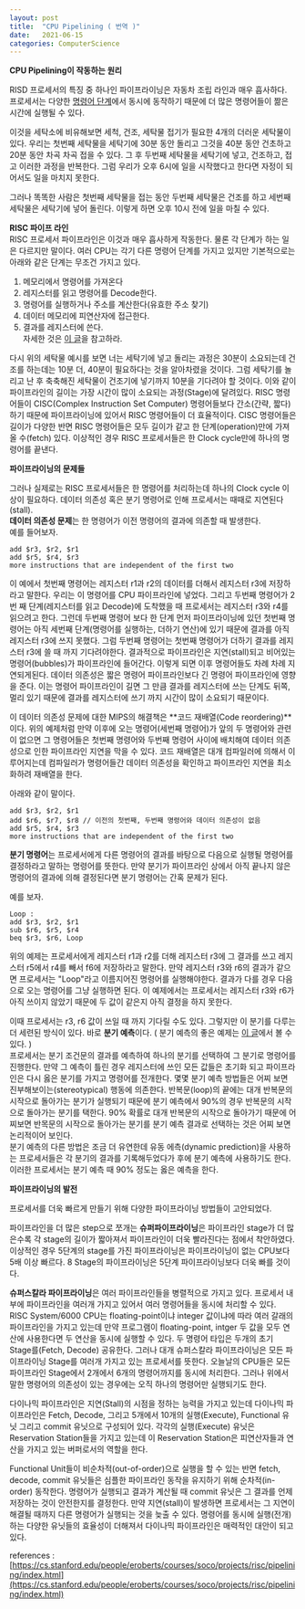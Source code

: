 ```yaml
---
layout: post
title:  "CPU Pipelining ( 번역 )"
date:   2021-06-15
categories: ComputerScience
---
```


**CPU Pipelining이 작동하는 원리**        

RISD 프로세서의 특징 중 하나인 파이프라이닝은 자동차 조립 라인과 매우 흡사하다.         
프로세서는 다양한 [명령어 단계](https://sungjjinkang.github.io/computerscience/2021/06/09/fetch_decode_execution.html)에서 동시에 동작하기 때문에 더 많은 명령어들이 짦은 시간에 실행될 수 있다.     

이것을 세탁소에 비유해보면 세척, 건조, 세탁물 접기가 필요한 4개의 더러운 세탁물이 있다. 우리는 첫번째 세탁물을 세탁기에 30분 동안 돌리고 그것을 40분 동안 건초하고 20분 동안 차곡 차곡 접을 수 있다. 그 후 두번째 세탁물을 세탁기에 넣고, 건조하고, 접고 이러한 과정을 반복한다. 그럼 우리가 오후 6시에 일을 시작했다고 한다면 자정이 되어서도 일을 마치지 못한다.      

그러나 똑똑한 사람은 첫번째 세탁물을 접는 동안 두번째 세탁물은 건조를 하고 세번째 세탁물은 세탁기에 넣어 돌린다. 이렇게 하면 오후 10시 전에 일을 마칠 수 있다.        

**RISC 파이프 라인**              
RISC 프로세서 파이프라인은 이것과 매우 흡사하게 작동한다. 물론 각 단계가 하는 일은 다르지만 말이다. 여러 CPU는 각기 다른 명령어 단계를 가지고 있지만 기본적으로는 아래와 같은 단계는 무조건 가지고 있다.          
1. 메모리에서 명령어를 가져온다         
2. 레지스터를 읽고 명령어를 Decode한다.     
3. 명령어를 실행하거나 주소를 계산한다(유효한 주소 찾기)        
4. 데이터 메모리에 피연산자에 접근한다.       
5. 결과를 레지스터에 쓴다.       
자세한 것은 [이 글](https://sungjjinkang.github.io/computerscience/2021/06/09/fetch_decode_execution.html)을 참고하라.       

다시 위의 세탁물 예시를 보면 너는 세탁기에 넣고 돌리는 과정은 30분이 소요되는데 건조를 하는데는 10분 더, 40분이 필요하다는 것을 알아차렸을 것이다. 그럼 세탁기를 놀리고 난 후 축축해진 세탁물이 건조기에 넣기까지 10분을 기다려야 할 것이다. 이와 같이 파이프라인의 길이는 가장 시간이 많이 소요되는 과정(Stage)에 달려있다. RISC 명령어들이 CISC(Complex Instruction Set Computer) 명령어들보다 간소(간략, 짧다)하기 때문에 파이프라이닝에 있어서 RISC 명령어들이 더 효율적이다. CISC 명령어들은 길이가 다양한 반면 RISC 명령어들은 모두 길이가 같고 한 단계(operation)만에 가져올 수(fetch) 있다. 이상적인 경우 RISC 프로세서들은 한 Clock cycle만에 하나의 명령어를 끝낸다.              

**파이프라이닝의 문제들**           

그러나 실제로는 RISC 프로세서들은 한 명령어를 처리하는데 하나의 Clock cycle 이상이 필요하다. 데이터 의존성 혹은 분기 명령어로 인해 프로세서는 때때로 지연된다(stall).       
**데이터 의존성 문제**는 한 명령어가 이전 명령어의 결과에 의존할 때 발생한다.      
예를 들어보자.   
```     
add $r3, $r2, $r1
add $r5, $r4, $r3
more instructions that are independent of the first two
```
이 예에서 첫번째 명령어는 레지스터 r1과 r2의 데이터를 더해서 레지스터 r3에 저장하라고 말한다. 우리는 이 명령어를 CPU 파이프라인에 넣었다. 그리고 두번째 명령어가 2번 째 단계(레지스터를 읽고 Decode)에 도착했을 때 프로세서는 레지스터 r3와 r4를 읽으려고 한다. 그런데 두번째 명령어 보다 한 단계 먼저 파이프라이닝에 있던 첫번째 명령어는 아직 세번째 단계(명령어를 실행하는, 더하기 연산)에 있기 때문에 결과를 아직 레지스터 r3에 쓰지 못했다. 그럼 두번째 명령어는 첫번째 명령어가 더하기 결과를 레지스터 r3에 쓸 때 까지 기다려야한다. 결과적으로 파이프라인은 지연(stall)되고 비어있는 명령어(bubbles)가 파이프라인에 들어간다. 이렇게 되면 이후 명령어들도 차례 차례 지연되게된다.  데이터 의존성은 짧은 명령어 파이프라인보다 긴 명령어 파이프라인에 영향을 준다. 이는 명령어 파이프라인이 길면 그 만큼 결과를 레지스터에 쓰는 단계도 뒤쪽, 멀리 있기 때문에 결과를 레지스터에 쓰기 까지 시간이 많이 소요되기 때문이다.         

이 데이터 의존성 문제에 대한 MIPS의 해결책은 **코드 재배열(Code reordering)**이다. 위의 예제처럼 만약 이후에 오는 명령어(세번째 명령어)가 앞의 두 명령어와 관련이 없으면 그 명령어들은 첫번째 명령어와 두번째 명령어 사이에 배치해여 데이터 의존성으로 인한 파이프라인 지연을 막을 수 있다. 코드 재배열은 대개 컴파일러에 의해서 이루어지는데 컴파일러가 명령어들간 데이터 의존성을 확인하고 파이프라인 지연을 최소화하려 재배열을 한다.     

아래와 같이 말이다.   
```     
add $r3, $r2, $r1
add $r6, $r7, $r8 // 이전의 첫번째, 두번째 명령어와 데이터 의존성이 없음
add $r5, $r4, $r3
more instructions that are independent of the first two
```

**분기 명령어**는 프로세서에게 다른 명령어의 결과를 바탕으로 다음으로 실행될 명령어를 결정하라고 말하는 명령어를 뜻한다. 만약 분기가 파이프라인 상에서 아직 끝나지 않은 명령어의 결과에 의해 결정된다면 분기 명령어는 간혹 문제가 된다.     

예를 보자.
```       
Loop :
add $r3, $r2, $r1
sub $r6, $r5, $r4
beq $r3, $r6, Loop
```

위의 예제는 프로세서에게 레지스터 r1과 r2를 더해 레지스터 r3에 그 결과를 쓰고 레지스터 r5에서 r4를 빼서 f6에 저장하라고 말한다. 만약 레지스터 r3와 r6의 결과가 같으면 프로세서는 "Loop"라고 이름지어진 명령어를 실행해야한다. 결과가 다를 경우 다음으로 오는 명령어를 그냥 실행하면 된다. 이 예제에서는 프로세서는 레지스터 r3와 r6가 아직 쓰이지 않았기 때문에 두 값이 같은지 아직 결정을 하지 못한다.    

이때 프로세서는 r3, r6 값이 쓰일 때 까지 기다릴 수도 있다. 그렇지만 이 분기를 다루는 더 세련된 방식이 있다. 바로 **분기 예측**이다. ( 분기 예측의 좋은 예제는 [이 글](https://sungjjinkang.github.io/computerscience/2021/05/14/branchprediction.html)에서 볼 수 있다. )      
프로세서는 분기 조건문의 결과를 예측하여 하나의 분기를 선택하여 그 분기로 명령어를 진행한다. 만약 그 예측이 틀린 경우 레지스터에 쓰인 모든 값들은 초기화 되고 파이프라인은 다시 옳은 분기를 가지고 명령어를 전개한다. 몇몇 분기 예측 방법들은 어찌 보면 진부해보이는(stereotypical) 행동에 의존한다. 반복문(loop)의 끝에는 대개 반복문의 시작으로 돌아가는 분기가 실행되기 때문에 분기 예측에서 90%의 경우 반복문의 시작으로 돌아가는 분기를 택한다. 90% 확률로 대개 반복문의 시작으로 돌아가기 때문에 어찌보면 반목문의 시작으로 돌아가는 분기를 분기 예측 결과로 선택하는 것은 어찌 보면 논리적이어 보인다.     
분기 예측의 다른 방법은 조금 더 유연한데 유동 에측(dynamic prediction)을 사용하는 프로세서들은 각 분기의 결과를 기록해두었다가 후에 분기 예측에 사용하기도 한다. 이러한 프로세서는 분기 예측 때 90% 정도는 옳은 예측을 한다.      

**파이프라이닝의 발전**

프로세서를 더욱 빠르게 만들기 위해 다양한 파이프라이닝 방법들이 고안되었다.       

파이프라인을 더 많은 step으로 쪼개는 **슈퍼파이프라이닝**은 파이프라인 stage가 더 많은수록 각 stage의 길이가 짧아져서 파이프라인이 더욱 빨라진다는 점에서 착안하였다. 이상적인 경우 5단계의 stage를 가진 파이프라이닝은 파이프라이닝이 없는 CPU보다 5배 이상 빠르다. 8 Stage의 파이프라이닝은 5단계 파이프라이닝보다 더욱 빠를 것이다.          

**슈퍼스칼라 파이프라이닝**은 여러 파이프라인들을 병렬적으로 가지고 있다. 프로세서 내부에 파이프라인을 여러개 가지고 있어서 여러 명령어들을 동시에 처리할 수 있다. RISC System/6000 CPU는 floating-point이냐 integer 값이냐에 따라 여러 갈래의 파이프라인을 가지고 있는데 만약 프로그램이 floating-point, intger 두 값을 모두 연산에 사용한다면 두 연산을 동시에 실행할 수 있다. 두 명령어 타입은 두개의 초기 Stage를(Fetch, Decode) 공유한다. 그러나 대개 슈퍼스칼라 파이프라이닝은 모든 파이프라이닝 Stage를 여러개 가지고 있는 프로세서를 뜻한다. 오늘날의 CPU들은 모든 파이프라인 Stage에서 2개에서 6개의 명령어까지를 동시에 처리한다. 그러나 위에서 말한 명령어의 의존성이 있는 경우에는 오직 하나의 명령어만 실행되기도 한다.         

다이나믹 파이프라인은 지연(Stall)의 시점을 정하는 능력을 가지고 있는데 다이나믹 파이프라인은 Fetch, Decode, 그리고 5개에서 10개의 실행(Execute), Functional 유닛 그리고 commit 유닛으로 구성되어 있다. 각각의 실행(Execute) 유닛은 Reservation Station들을 가지고 있는데 이 Reservation Station은 피연산자들과 연산을 가지고 있는 버퍼로서의 역할을 한다.     

Functional Unit들이 비순차적(out-of-order)으로 실행을 할 수 있는 반면 fetch, decode, commit 유닛들은 심플한 파이프라인 동작을 유지하기 위해 순차적(in-order) 동작한다. 명령어가 실행되고 결과가 계산될 때 commit 유닛은 그 결과를 언제 저장하는 것이 안전한지를 결정한다. 만약 지연(stall)이 발생하면 프로세서는 그 지연이 해결될 때까지 다른 명령어가 실행되는 것을 늦출 수 있다. 명령어를 동시에 실행(전개)하는 다양한 유닛들의 효율성이 더해져서 다이나믹 파이프라인은 매력적인 대안이 되고 있다.                


references : [https://cs.stanford.edu/people/eroberts/courses/soco/projects/risc/pipelining/index.html](https://cs.stanford.edu/people/eroberts/courses/soco/projects/risc/pipelining/index.html)